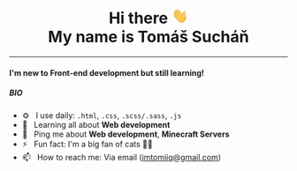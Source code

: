 <div align="center">
  <h1> Hi there <img src="https://github.com/bobbyiliev/bobbyiliev/blob/main/Hi.gif" width="30px"> <br>My name is Tomáš Sucháň</h1>
</div>

---

#### I'm new to Front-end development but still learning!

##### BIO

- ⚙️&nbsp;&nbsp; I use daily: `.html`, `.css`, `.scss/.sass`, `.js`
- 🌱&nbsp;&nbsp; Learning all about **Web development**
- 💬&nbsp;&nbsp; Ping me about **Web development**, **Minecraft Servers**
- ⚡️&nbsp;&nbsp; Fun fact: I'm a big fan of cats 🐱‍💻
- 📫&nbsp;&nbsp; How to reach me: Via email (imtomiiq@gmail.com)
